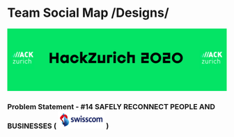 # Team Social Map  /Designs/

<img src="./img/hz_banner.png">

### <b>Problem Statement</b> - #14 SAFELY RECONNECT PEOPLE AND BUSINESSES ( <img src="./img/swisscom.png" height=40px> )

